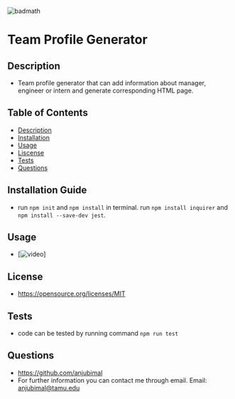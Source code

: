 
  ![badmath](https://img.shields.io/apm/l/vim-mode)
  #  Team Profile Generator
  ## Description
  * Team profile generator that can add information about manager, engineer or intern and generate corresponding HTML page.
  ## Table of Contents
  * [Description](#Description)
  * [Installation](#Installation)
  * [Usage](#Usage)
  * [Liscense](#License)
  * [Tests](#Tests)
  * [Questions](#Questions)
  ## Installation Guide 
  * run `npm init` and `npm install` in terminal. run `npm install inquirer` and `npm install --save-dev jest`. 
  ## Usage
  * [![video](https://drive.google.com/file/d/1tskVkTMrk2B-szAJyLDm0vlYZaJuxizc/view?usp=sharing)]
  ## License
  * https://opensource.org/licenses/MIT
  ## Tests 
  * code can be tested by running command `npm run test`
  ## Questions
  * https://github.com/anjubimal
  * For further information you can contact me through email. Email: anjubimal@tamu.edu
